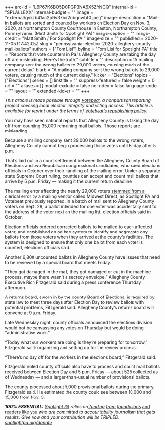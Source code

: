 +++
arc-id = "L6P67K6BO5DOPGP3NA6X5ZYNCQ"
internal-id = "SPLALLEXX"
internal-budget = ""
image = "external/gvkzb41ac2p9v37bd2nbqnwbf0.jpeg"
image-description = "Mail-in ballots are sorted and counted by workers on Election Day on Nov. 3, 2020, at Northampton County Courthouse in Easton, Northampton County, Pennsylvania. (Matt Smith for Spotlight PA)"
image-caption = ""
image-credit = "Matt Smith / For Spotlight PA "
image-size = ""
published = 2020-11-05T17:42:05Z
slug = "pennsylvania-election-2020-allegheny-county-mail-ballots"
authors = ["Tom Lisi"]
byline = "Tom Lisi for Spotlight PA"
title = "Reports that vote counters in Pa.'s Allegheny County are taking the day off are misleading. Here’s the truth."
subtitle = ""
description = "A mailing company sent the wrong ballots to 29,000 voters, causing much of the current delay."
blurb = "A mailing company sent the wrong ballots to 29,000 voters, causing much of the current delay."
kicker = "Elections"
topics = ["Elections"]
series = []
linktitle = ""
suppress-featured = false
weight = 0
url = ""
aliases = []
modal-exclude = false
no-index = false
language-code = ""
layout = ""
extended-kicker = ""
+++

<i>This article is made possible through </i><a href="http://votebeat.org/"><i>Votebeat</i></a><i>, a nonpartisan reporting project covering local election integrity and voting access. This article is available for reprint under the terms of </i><a href="https://www.votebeat.org/pages/republishing"><i>Votebeat’s republishing policy</i></a><i>.</i>

You may have seen national reports that Allegheny County is taking the day off from counting 35,000 remaining mail ballots. Those reports are misleading.

Because a mailing company sent 29,000 ballots to the wrong voters, Allegheny County cannot begin processing those votes until Friday after 5 p.m.

That’s laid out in a court settlement between the Allegheny County Board of Elections and two Republican congressional candidates, who sued elections officials in October over their handling of the mailing error. Under a separate state Supreme Court ruling, counties can accept and count mail ballots that arrive by 5 p.m. Friday — making it the current return deadline.

<script src="https://www.spotlightpa.org/embed.js" async></script><div data-spl-embed-version="1" data-spl-src="https://www.spotlightpa.org/embeds/newsletter/"></div>

The mailing error affecting the nearly 29,000 voters <a href="https://www.spotlightpa.org/news/2020/11/pa-midwest-direct-allegheny-county-wrong-ballots/">stemmed from a clerical error by a mailing vendor called Midwest Direct</a>, as Spotlight PA and Votebeat previously reported. In a batch of mail sent to Allegheny County voters on Sept. 28, a ballot intended for one voter was accidentally sent to the address of the voter next on the mailing list, election officials said in October.

Election officials ordered corrected ballots to be mailed to each affected voter, and established an ad hoc system to identify and segregate any ballots from those voters when they arrived at the county’s facilities. The system is designed to ensure that only one ballot from each voter is counted, elections officials said.

Another 6,800 uncounted ballots in Allegheny County have issues that need to be reviewed by a special board that meets Friday.

“They got damaged in the mail, they got damaged or cut in the machine process, maybe there wasn’t a secrecy envelope,” Allegheny County Executive Rich Fitzgerald said during a press conference Thursday afternoon.

A returns board, sworn in by the county Board of Elections, is required by state law to meet three days after Election Day to review ballots with potential problems, Fitzgerald said. Allegheny County’s returns board will convene at 9 a.m. Friday.

Late Wednesday night, county officials announced the elections division would not be canvassing any votes on Thursday but would be doing “administrative work.”

<script src="https://www.spotlightpa.org/embed.js" async></script><div data-spl-embed-version="1" data-spl-src="https://www.spotlightpa.org/embeds/donate/?teaser_text=Spotlight%20PA%20provides%20essential%2C%20public-service%20journalism%20about%20Pennsylvania%20thank%20to%20readers%20like%20you.%20For%20a%20limited%20time%2C%20become%20a%20member%20and%20your%20contribution%20will%20be%20TRIPLED.&cta_text=YES%2C%20TRIPLE%20MY%20GIFT&eyebrow_text=BECOME%20A%20MEMBER"></div>


“Today what our workers are doing is they’re preparing for tomorrow,” Fitzgerald said: organizing and setting up for the review process.

“There’s no day off for the workers in the elections board,” Fitzgerald said.

Fitzgerald noted county officials also have to process and count mail ballots received between Election Day and 5 p.m. Friday — about 525 collected as of Wednesday — and a larger-than-usual number of provisional ballots.

The county processed about 5,000 provisional ballots during the primary, Fitzgerald said. He estimated the county could see between 10,000 and 15,000 from Nov. 3.

<i><b>100% ESSENTIAL:</b></i><i> </i><a href="https://www.spotlightpa.org/"><i>Spotlight PA</i></a><i> relies on</i><a href="https://www.spotlightpa.org/support"><i> funding from foundations</i></a><i> </i><a href="https://www.spotlightpa.org/support">and readers like you</a><i> who are committed to accountability journalism that gets results. Give now and your contribution will be TRIPLED: </i><a href="https://www.spotlightpa.org/donate"><i>spotlightpa.org/donate</i></a>
